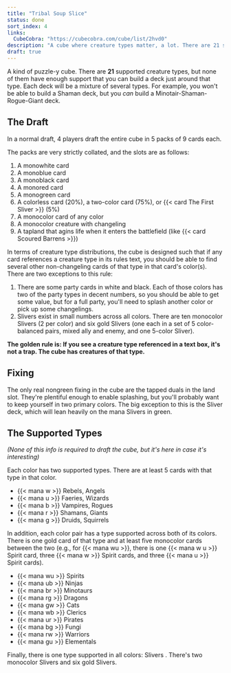 ```yaml
---
title: "Tribal Soup Slice"
status: done
sort_index: 4
links:
  CubeCobra: "https://cubecobra.com/cube/list/2hvd0"
description: "A cube where creature types matter, a lot. There are 21 supported types!"
draft: true
---
```


A kind of puzzle-y cube. There are **21** supported creature types, but none of them have enough support that you can build a deck just around that type. Each deck will be a mixture of several types. For example, you won't be able to build a Shaman deck, but you _can_ build a Minotair-Shaman-Rogue-Giant deck.


## The Draft

In a normal draft, 4 players draft the entire cube in 5 packs of 9 cards each.

The packs are very strictly collated, and the slots are as follows:

  1. A monowhite card
  2. A monoblue card
  3. A monoblack card
  4. A monored card
  5. A monogreen card
  6. A colorless card (20%), a two-color card (75%), or {{< card The First Sliver >}} (5%)
  7. A monocolor card of any color
  8. A monocolor creature with changeling
  9. A tapland that agins life when it enters the battlefield (like {{< card Scoured Barrens >}})

In terms of creature type distributions, the cube is designed such that if any card references a creature type in its rules text, you should be able to find several other non-changeling cards of that type in that card's color(s). There are two exceptions to this rule:

  1. There are some party cards in white and black. Each of those colors has two of the party types in decent numbers, so you should be able to get some value, but for a full party, you'll need to splash another color or pick up some changelings.
  2. Slivers exist in small numbers across all colors. There are ten monocolor Slivers (2 per color) and six gold Slivers (one each in a set of 5 color-balanced pairs, mixed ally and enemy, and one 5-color Sliver).

**The golden rule is: If you see a creature type referenced in a text box, it's not a trap. The cube has creatures of that type.**


## Fixing

The only real nongreen fixing in the cube are the tapped duals in the land slot. They're plentiful enough to enable splashing, but you'll probably want to keep yourself in two primary colors. The big exception to this is the Sliver deck, which will lean heavily on the mana Slivers in green.


## The Supported Types

_(None of this info is required to draft the cube, but it's here in case it's interesting)_

Each color has two supported types. There are at least 5 cards with that type in that color.

  * {{< mana w >}} Rebels, Angels
  * {{< mana u >}} Faeries, Wizards
  * {{< mana b >}} Vampires, Rogues
  * {{< mana r >}} Shamans, Giants
  * {{< mana g >}} Druids, Squirrels

In addition, each color pair has a type supported across both of its colors. There is one gold card of that type and at least five monocolor cards between the two (e.g., for {{< mana wu >}}, there is one {{< mana w u >}} Spirit card, three {{< mana w >}} Spirit cards, and three {{< mana u >}} Spirit cards).

  * {{< mana wu >}} Spirits
  * {{< mana ub >}} Ninjas
  * {{< mana br >}} Minotaurs
  * {{< mana rg >}} Dragons
  * {{< mana gw >}} Cats
  * {{< mana wb >}} Clerics
  * {{< mana ur >}} Pirates
  * {{< mana bg >}} Fungi
  * {{< mana rw >}} Warriors
  * {{< mana gu >}} Elementals

Finally, there is one type supported in all colors: Slivers . There's two monocolor Slivers and six gold Slivers.
